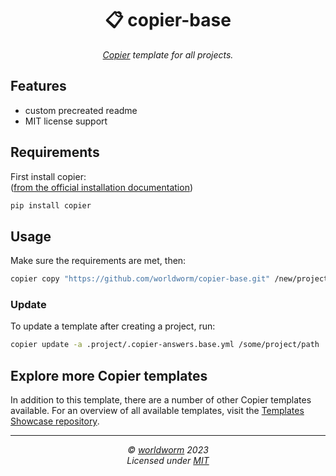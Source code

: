 <h1 align="center">📋 copier-base</h1>
<p align="center">
  <i><a href="https://github.com/copier-org/copier">Copier</a> template for all projects.</i>
</p>


<!-- Place https://shields.io/ badges here -->




## Features
- custom precreated readme
- MIT license support


## Requirements
First install copier:<br>
([from the official installation documentation](https://copier.readthedocs.io/en/stable/#installation))
```bash
pip install copier
```


## Usage

Make sure the requirements are met, then:
```bash
copier copy "https://github.com/worldworm/copier-base.git" /new/project/path
```

### Update
To update a template after creating a project, run:
```bash
copier update -a .project/.copier-answers.base.yml /some/project/path
```

## Explore more Copier templates
In addition to this template, there are a number of other Copier templates available. For an overview of all available templates, visit the [Templates Showcase repository](https://github.com/worldworm/copier-showcase).

---
<p align="center">
  <i>© <a href="https://github.com/worldworm">worldworm</a> 2023</i><br>
  <i>Licensed under <a href="https://github.com/worldworm/copier-base/blob/main/LICENSE">MIT</a></i><br>
</p>
